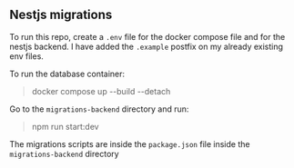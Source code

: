 ## Nestjs migrations

To run this repo, create a `.env` file for the docker compose file and for the nestjs backend.
I have added the `.example` postfix on my already existing env files.

To run the database container:

> docker compose up --build --detach

Go to the `migrations-backend` directory and run:

> npm run start:dev

The migrations scripts are inside the `package.json` file inside the `migrations-backend` directory
